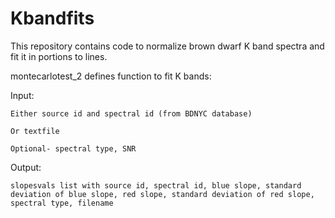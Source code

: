 # Kbandfits 
This repository contains code to normalize brown dwarf K band spectra and fit it in portions to lines. 

montecarlotest_2 defines function to fit K bands:

  Input:
  
    Either source id and spectral id (from BDNYC database)
    
    Or textfile
    
    Optional- spectral type, SNR
    
  Output:
  
    slopesvals list with source id, spectral id, blue slope, standard deviation of blue slope, red slope, standard deviation of red slope, spectral type, filename

